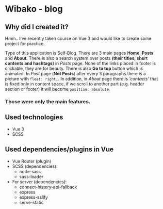 # Wibako - blog

## Why did I created it?

Hmm.. I've recently taken course on Vue 3 and would like to create some project for practice.

Type of this application is Self-Blog. There are 3 main pages **Home**, **Posts** and **About**. There is also a search system over posts **(their titles, short contents and hashtags)** in _Posts_ page. None of the links placed in footer is clickable, they are for beauty. There is also **Go to top** button which is animated. In _Post_ page (**Not Posts**) after every 3 paragraphs there is a picture with `float: right;`. In addition, in _About_ page there is _'contacts'_ that is fixed only in content space, if we scroll to another part (e.g. header section or footer) it will become `position: absolute`.

### **Those were only the main features.**

## Used technologies

- Vue 3
- SCSS

## Used dependencies/plugins in Vue

- Vue Router (plugin)
- SCSS (dependencies):
  - node-sass
  - sass-loader
- For server (dependencies):
  - connect-history-api-fallback
  - express
  - express-sslify
  - serve-static
